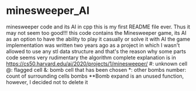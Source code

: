# minesweeper_AI
minesweeper code and its AI in cpp
this is my first README file ever. Thus it may not seem too good!!!
this code contains the Minesweeper game, its AI as an option to have the ability to play it casually or solve it with AI
the game implementation was written two years ago as a project in which I wasn't allowed to use any stl data structure and that's the reason why some parts code seems very rudimentary
the algorithm complete explanation is in https://cs50.harvard.edu/ai/2020/projects/1/minesweeper/
#: unknown cell
@: flagged cell
&: bomb cell that has been chosen
*: other bombs
number: count of surrounding cells bombs
**Bomb expand is an unused function, however, I decided not to delete it

